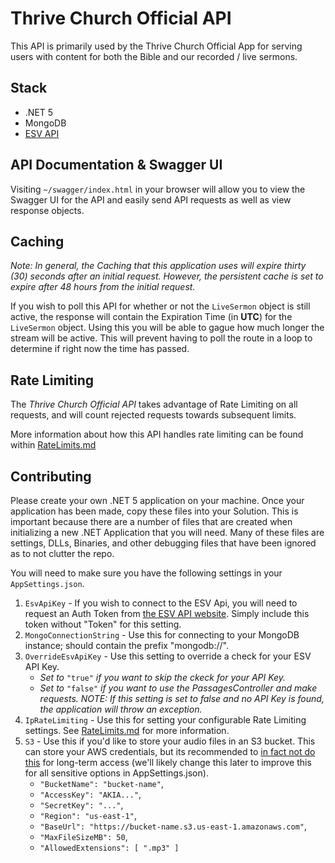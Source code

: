 # Thrive Church Official API
This API is primarily used by the Thrive Church Official App for serving users with content for both the Bible and our recorded / live sermons.

## Stack
- .NET 5
- MongoDB
- [ESV API](https://api.esv.org/)

## API Documentation & Swagger UI
Visiting `~/swagger/index.html` in your browser will allow you to view the Swagger UI for the API and easily send API requests as well as view response objects.

## Caching
*Note: In general, the Caching that this application uses will expire thirty (30) seconds after an initial request. However, the persistent cache is set to expire after 48 hours from the initial request.*

If you wish to poll this API for whether or not the `LiveSermon` object is still active, the response will contain the Expiration Time (in **UTC**) for the `LiveSermon` object. Using this you will be able to gague how much longer the stream will be active. This will prevent having to poll the route in a loop to determine if right now the time has passed.

## Rate Limiting
The _Thrive Church Official API_ takes advantage of Rate Limiting on all requests, and will count rejected requests towards subsequent limits.

More information about how this API handles rate limiting can be found within [RateLimits.md](https://github.com/ThriveCommunityChurch/ThriveChurchOfficialAPI/blob/master/RateLimits.md)

## Contributing
Please create your own .NET 5 application on your machine. Once your application has been made, copy these files into your Solution. This is important because there are a number of files that are created when initializing a new .NET Application that you will need. Many of these files are settings, DLLs, Binaries, and other debugging files that have been ignored as to not clutter the repo. 

You will need to make sure you have the following settings in your `AppSettings.json`. 
  1. `EsvApiKey` - If you wish to connect to the ESV Api, you will need to request an Auth Token from [the ESV API website](https://api.esv.org/). Simply include this token without "Token" for this setting.
  2. `MongoConnectionString` - Use this for connecting to your MongoDB instance; should contain the prefix "mongodb://".
  3. `OverrideEsvApiKey` - Use this setting to override a check for your ESV API Key.
      - _Set to_ `"true"` _if you want to skip the ckeck for your API Key._
      - _Set to_ `"false"` _if you want to use the PassagesController and make requests. NOTE: If this setting is set to false and no API Key is found, the application will throw an exception._
  4. `IpRateLimiting` - Use this for setting your configurable Rate Limiting settings. See [RateLimits.md](https://github.com/ThriveCommunityChurch/ThriveChurchOfficialAPI/blob/master/RateLimits.md) for more information.
  5. `S3` - Use this if you'd like to store your audio files in an S3 bucket. This can store your AWS credentials, but its recommended to [in fact not do this](https://docs.aws.amazon.com/IAM/latest/UserGuide/best-practices.html#update-access-keys) for long-term access (we'll likely change this later to improve this for all sensitive options in AppSettings.json).
     - `"BucketName": "bucket-name"`,
     - `"AccessKey": "AKIA..."`,
     - `"SecretKey": "..."`,
     - `"Region": "us-east-1"`,
     - `"BaseUrl": "https://bucket-name.s3.us-east-1.amazonaws.com"`,
     - `"MaxFileSizeMB": 50`,
     - `"AllowedExtensions": [ ".mp3" ]`

